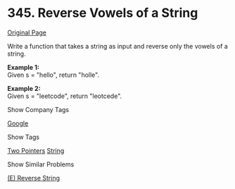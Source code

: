 # 345. Reverse Vowels of a String

[Original Page](https://leetcode.com/problems/reverse-vowels-of-a-string/)

Write a function that takes a string as input and reverse only the vowels of a string.

**Example 1:**  
Given s = "hello", return "holle".

**Example 2:**  
Given s = "leetcode", return "leotcede".

<div>

<div id="company_tags" class="btn btn-xs btn-warning">Show Company Tags</div>

<span class="hidebutton">[Google](/company/google/)</span></div>

<div>

<div id="tags" class="btn btn-xs btn-warning">Show Tags</div>

<span class="hidebutton">[Two Pointers](/tag/two-pointers/) [String](/tag/string/)</span></div>

<div>

<div id="similar" class="btn btn-xs btn-warning">Show Similar Problems</div>

<span class="hidebutton">[(E) Reverse String](/problems/reverse-string/)</span></div>